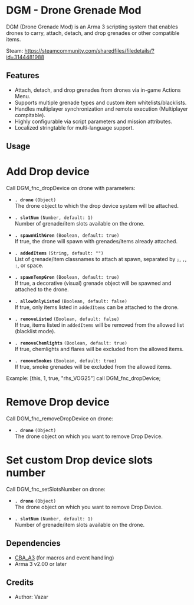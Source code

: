 # DGM - Drone Grenade Mod

DGM (Drone Grenade Mod) is an Arma 3 scripting system that enables drones to carry, attach, detach, and drop grenades or other compatible items.

Steam: https://steamcommunity.com/sharedfiles/filedetails/?id=3144481988

## Features

- Attach, detach, and drop grenades from drones via in-game Actions Menu.
- Supports multiple grenade types and custom item whitelists/blacklists.
- Handles multiplayer synchronization and remote execution (Multiplayer compitable).
- Highly configurable via script parameters and mission attributes.
- Localized stringtable for multi-language support.


## Usage

# Add Drop device

Call DGM_fnc_dropDevice on drone with parameters:
- **`. drone`** `(Object)`  
    The drone object to which the drop device system will be attached.

- **`. slotNum`** `(Number, default: 1)`  
    Number of grenade/item slots available on the drone.

- **`. spawnWithGren`** `(Boolean, default: true)`  
    If true, the drone will spawn with grenades/items already attached.

- **`. addedItems`** `(String, default: "")`  
    List of grenade/item classnames to attach at spawn, separated by `;`, `,`, `:`, or space.

- **`. spawnTempGren`** `(Boolean, default: true)`  
    If true, a decorative (visual) grenade object will be spawned and attached to the drone.

- **`. allowOnlyListed`** `(Boolean, default: false)`  
    If true, only items listed in `addedItems` can be attached to the drone.

- **`. removeListed`** `(Boolean, default: false)`  
    If true, items listed in `addedItems` will be removed from the allowed list (blacklist mode).

- **`. removeChemlights`** `(Boolean, default: true)`  
    If true, chemlights and flares will be excluded from the allowed items.

- **`. removeSmokes`** `(Boolean, default: true)`  
    If true, smoke grenades will be excluded from the allowed items.

Example: 
    [this, 1, true, "rhs_VOG25"] call DGM_fnc_dropDevice;

# Remove Drop device

Call DGM_fnc_removeDropDevice on drone:
- **`. drone`** `(Object)`  
    The drone object on which you want to remove Drop Device.

# Set custom Drop device slots number

Call DGM_fnc_setSlotsNumber on drone:
- **`. drone`** `(Object)`  
    The drone object on which you want to remove Drop Device.

- **`. slotNum`** `(Number, default: 1)`  
    Number of grenade/item slots available on the drone.


## Dependencies

- [CBA_A3](https://github.com/CBATeam/CBA_A3) (for macros and event handling)
- Arma 3 v2.00 or later

## Credits

- Author: Vazar